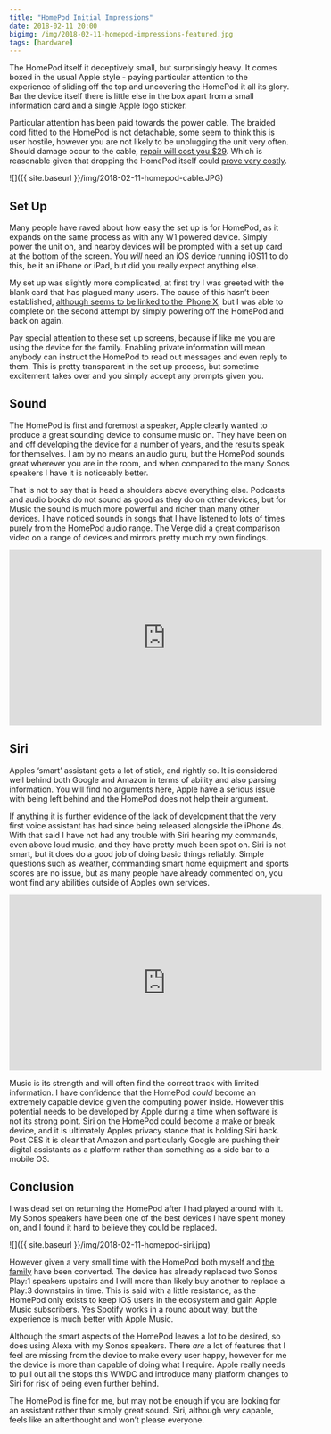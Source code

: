 ```yaml
---
title: "HomePod Initial Impressions"
date: 2018-02-11 20:00
bigimg: /img/2018-02-11-homepod-impressions-featured.jpg
tags: [hardware]
---
```

The HomePod itself it deceptively small, but surprisingly heavy. It comes boxed in the usual Apple style - paying particular attention to the experience of sliding off the top and uncovering the HomePod it all its glory. Bar the device itself there is little else in the box apart from a small information card and a single Apple logo sticker.

Particular attention has been paid towards the power cable. The braided cord fitted to the HomePod is not detachable, some seem to think this is user hostile, however you are not likely to be unplugging the unit very often. Should damage occur to the cable, [repair will cost you $29](https://www.theverge.com/2018/2/10/16999372/apple-homepod-repair-damaged-cable-pricing).  Which is reasonable given that dropping the HomePod itself could [prove very costly](https://www.theverge.com/circuitbreaker/2018/2/9/16994974/homepod-repair-price-applecare-warranty). 

![]({{ site.baseurl }}/img/2018-02-11-homepod-cable.JPG)

## Set Up
Many people have raved about how easy the set up is for HomePod, as it expands on the same process as with any W1 powered device. Simply power the unit on, and nearby devices will be prompted with a set up card at the bottom of the screen. You *will* need an iOS device running iOS11 to do this, be it an iPhone or iPad, but did you really expect anything else. 

My set up was slightly more complicated, at first try I was greeted with the blank card that has plagued many users. The cause of this hasn’t been established, [although seems to be linked to the iPhone X](https://www.youtube.com/watch?v=ArP9SOz9CUI&feature=youtu.be), but I was able to complete on the second attempt by simply powering off the HomePod and back on again.

Pay special attention to these set up screens, because if like me you are using the device for the family. Enabling private information will mean anybody can instruct the HomePod to read out messages and even reply to them. This is pretty transparent in the set up process, but sometime excitement takes over and you simply accept any prompts given you. 

## Sound
The HomePod is first and foremost a speaker, Apple clearly wanted to produce a great sounding device to consume music on. They have been on and off developing the device for a number of years, and the results speak for themselves. I am by no means an audio guru, but the HomePod sounds great wherever you are in the room, and when compared to the many Sonos speakers I have it is noticeably better. 

That is not to say that is head a shoulders above everything else. Podcasts and audio books do not sound as good as they do on other devices, but for Music the sound is much more powerful and richer than many other devices. I have noticed sounds in songs that I have listened to lots of times purely from the HomePod audio range. The Verge did a great comparison video on a range of devices and mirrors pretty much my own findings.


<iframe width="560" height="315" src="https://www.youtube.com/embed/jQF5Q3773uk" frameborder="0" allow="autoplay; encrypted-media" allowfullscreen></iframe>

## Siri
Apples ‘smart’ assistant gets a lot of stick, and rightly so. It is considered well behind both Google and Amazon in terms of ability and also parsing information. You will find no arguments here, Apple have a serious issue with being left behind and the HomePod does not help their argument. 

If anything it is further evidence of the lack of development that the very first voice assistant has had since being released alongside the iPhone 4s. With that said I have not had any trouble with Siri hearing my commands, even above loud music, and they have pretty much been spot on. Siri is not smart, but it does do a good job of doing basic things reliably. Simple questions such as weather, commanding smart home equipment and sports scores are no issue, but as many people have already commented on, you wont find any abilities outside of Apples own services.


<iframe width="560" height="315" src="https://www.youtube.com/embed/t6WOyFQv5jk" frameborder="0" allow="autoplay; encrypted-media" allowfullscreen></iframe>

Music is its strength and will often find the correct track with limited information. I have confidence that the HomePod *could* become an extremely capable device given the computing power inside. However this potential needs to be developed by Apple during a time when software is not its strong point. Siri on the HomePod could become a make or break device, and it is ultimately Apples privacy stance that is holding Siri back. Post CES it is clear that Amazon and particularly Google are pushing their digital assistants as a platform rather than something as a side bar to a mobile OS. 

## Conclusion
I was dead set on returning the HomePod after I had played around with it. My Sonos speakers have been one of the best devices I have spent money on, and I found it hard to believe they could be replaced. 

![]({{ site.baseurl }}/img/2018-02-11-homepod-siri.jpg)

However given a very small time with the HomePod both myself and [the family](https://twitter.com/GR36/status/962050054541295618) have been converted. The device has already replaced two Sonos Play:1 speakers upstairs and I will more than likely buy another to replace a Play:3 downstairs in time. This is said with a little resistance, as the HomePod only exists to keep iOS users in the ecosystem and gain Apple Music subscribers. Yes Spotify works in a round about way, but the experience is much better with Apple Music.

Although the smart aspects of the HomePod leaves a lot to be desired, so does using Alexa with my Sonos speakers. There *are* a lot of features that I feel are missing from the device to make every user happy, however for me the device is more than capable of doing what I require. Apple really needs to pull out all the stops this WWDC and introduce many platform changes to Siri for risk of being even further behind. 

The HomePod is fine for me, but may not be enough if you are looking for an assistant rather than simply great sound. Siri, although very capable, feels like an afterthought and won’t please everyone. 
